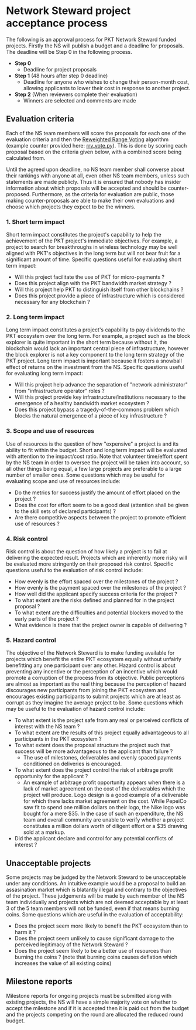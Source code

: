 # Network Steward project acceptance process
The following is an approval process for PKT Network Steward funded projects. Firstly the NS will publish a budget and a deadline for proposals. The deadline will be Step 0 in the following process.

* **Step 0**
  * Deadline for project proposals
* **Step 1** (48 hours after step 0 deadline)
  * Deadline for anyone who wishes to change their person-month cost, allowing applicants to lower their
  cost in response to another project.
* **Step 2** (When reviewers complete their evaluation)
  * Winners are selected and comments are made

## Evaluation criteria
Each of the NS team members will score the proposals for each one of the evaluation criteria and then the [Reweighted Range Voting](https://www.rangevoting.org/RRV.html) algorithm (example counter provided here: [rrv_vote.py](https://github.com/pkt-cash/ns-projects/tree/master/rrv_vote.py)). This is done by scoring each proposal based on the criteria given below, with a combined score being calculated from.

Until the agreed upon deadline, no NS team member shall converse about their rankings with anyone at all, even other NS team members, unless such statements are made publicly. Thus it is ensured that nobody has insider information about which proposals will be accepted and should be counter-proposed. Furthermore, as the criteria for evaluation are public, those making counter-proposals are able to make their own evaluations and choose which projects they expect to be the winners.

### 1. Short term impact
Short term impact constitutes the project's capability to help the achievement of the PKT project's immediate objectives. For example, a project to search for breakthroughs in wireless technology may be well aligned with PKT's objectives in the long term but will not bear fruit for a significant amount of time. Specific questions useful for evaluating short term impact:

* Will this project facilitate the use of PKT for micro-payments ?
* Does this project align with the PKT bandwidth market strategy ?
* Will this project help PKT to distinguish itself from other blockchains ?
* Does this project provide a piece of infrastructure which is considered necessary for any blockchain ?

### 2. Long term impact
Long term impact constitutes a project's capability to pay dividends to the PKT ecosystem over the long term. For example, a project such as the block explorer is quite important in the short term because without it, the blockchain would lack an important central piece of infrastructure, however the block explorer is not a key component to the long term strategy of the PKT project. Long term impact is important because it fosters a snowball effect of returns on the investment from the NS. Specific questions useful for evaluating long term impact:

* Will this project help advance the separation of "network administrator" from "infrastructure operator" roles ?
* Will this project provide key infrastructure/institutions necessary to the emergence of a healthy bandwidth market ecosystem ?
* Does this project bypass a tragedy-of-the-commons problem which blocks the natural emergence of a piece of key infrastructure ?

### 3. Scope and use of resources
Use of resources is the question of how "expensive" a project is and its ability to fit within the budget. Short and long term impact will be evaluated with attention to the impact/cost ratio. Note that volunteer time/effort spent by the NS team in order to oversee the project will be taken into account, so all other things being equal, a few large projects are preferable to a large number of smaller ones. Some questions which may be useful for evaluating scope and use of resources include:

* Do the metrics for success justify the amount of effort placed on the project ?
* Does the cost for effort seem to be a good deal (attention shall be given to the skill sets of declared participants) ?
* Are there competitive aspects between the project to promote efficient use of resources ?

### 4. Risk control
Risk control is about the question of how likely a project is to fail at delivering the expected result. Projects which are inherently more risky will be evaluated more stringently on their proposed risk control. Specific questions useful to the evaluation of risk control include:
* How evenly is the effort spaced over the milestones of the project ?
* How evenly is the payment spaced over the milestones of the project ?
* How well did the applicant specify success criteria for the project ?
* To what extent are the risks defined and planned for in the project proposal ?
* To what extent are the difficulties and potential blockers moved to the early parts of the project ?
* What evidence is there that the project owner is capable of delivering ?

### 5. Hazard control
The objective of the Network Steward is to make funding available for projects which benefit the entire PKT ecosystem equally without unfairly benefitting any one participant over any other. Hazard control is about preventing any incentive or the perception of an incentive which would promote a corruption of the process from its objective. Public perceptions are almost as important as the real thing because the perception of hazard discourages new participants from joining the PKT ecosystem and encourages existing participants to submit projects which are at least as corrupt as they imagine the average project to be. Some questions which may be useful to the evaluation of hazard control include:

* To what extent is the project safe from any real or perceived conflicts of interest with the NS team ?
* To what extent are the results of this project equally advantageous to all participants in the PKT ecosystem ?
* To what extent does the proposal structure the project such that success will be more advantageous to the applicant than failure ?
  * The use of milestones, deliverables and evenly spaced payments conditioned on deliveries is encouraged.
* To what extent does the project control the risk of arbitrage profit opportunity for the applicant ?
  * An example of arbitrage profit opportunity appears when there is a lack of market agreement on the cost of the deliverables which the project will produce. Logo design is a good example of a deliverable for which there lacks market agreement on the cost. While PepeiCo saw fit to spend one million dollars on their logo, the Nike logo was bought for a mere $35. In the case of such an expenditure, the NS team and overall community are unable to verify whether a project constitutes a million dollars worth of diligent effort or a $35 drawing sold at a markup.
* Did the applicant declare and control for any potential conflicts of interest ?

## Unacceptable projects
Some projects may be judged by the Network Steward to be unacceptable under any conditions. An intuitive example would be a proposal to build an assasination market which is blatantly illegal and contrary to the objectives of the project. These judgements will be made by each member of the NS team individually and projects which are not deemed acceptable by at least 3 of the 5 team members will not be funded, even if that means burning coins. Some questions which are useful in the evaluation of acceptability:

* Does the project seem more likely to benefit the PKT ecosystem than to harm it ?
* Does the project seem unlikely to cause significant damage to the perceived legitimacy of the Network Steward ?
* Does the project seem likely to be a better use of resources than burning the coins ? (note that burning coins causes deflation which increases the value of all existing coins)

## Milestone reports
Milestone reports for ongoing projects must be submitted along with existing projects, the NS will have a
simple majority vote on whether to accept the milestone and if it is accepted then it is paid out from
the budget and the projects competing on the round are allocated the reduced round budget.
